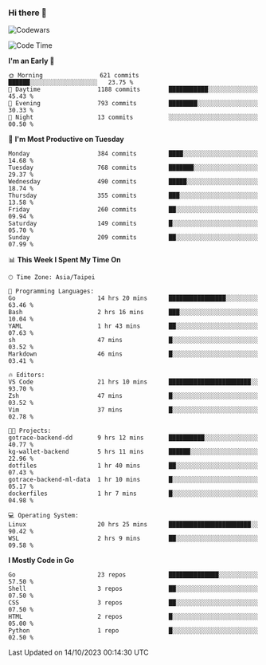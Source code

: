 ### Hi there 👋

![Codewars](https://www.codewars.com/users/omegaatt36/badges/small)

<!--START_SECTION:waka-->
![Code Time](http://img.shields.io/badge/Code%20Time-1%2C812%20hrs%2057%20mins-blue)

**I'm an Early 🐤** 

```text
🌞 Morning                621 commits         ██████░░░░░░░░░░░░░░░░░░░   23.75 % 
🌆 Daytime                1188 commits        ███████████░░░░░░░░░░░░░░   45.43 % 
🌃 Evening                793 commits         ████████░░░░░░░░░░░░░░░░░   30.33 % 
🌙 Night                  13 commits          ░░░░░░░░░░░░░░░░░░░░░░░░░   00.50 % 
```
📅 **I'm Most Productive on Tuesday** 

```text
Monday                   384 commits         ████░░░░░░░░░░░░░░░░░░░░░   14.68 % 
Tuesday                  768 commits         ███████░░░░░░░░░░░░░░░░░░   29.37 % 
Wednesday                490 commits         █████░░░░░░░░░░░░░░░░░░░░   18.74 % 
Thursday                 355 commits         ███░░░░░░░░░░░░░░░░░░░░░░   13.58 % 
Friday                   260 commits         ██░░░░░░░░░░░░░░░░░░░░░░░   09.94 % 
Saturday                 149 commits         █░░░░░░░░░░░░░░░░░░░░░░░░   05.70 % 
Sunday                   209 commits         ██░░░░░░░░░░░░░░░░░░░░░░░   07.99 % 
```


📊 **This Week I Spent My Time On** 

```text
🕑︎ Time Zone: Asia/Taipei

💬 Programming Languages: 
Go                       14 hrs 20 mins      ████████████████░░░░░░░░░   63.46 % 
Bash                     2 hrs 16 mins       ███░░░░░░░░░░░░░░░░░░░░░░   10.04 % 
YAML                     1 hr 43 mins        ██░░░░░░░░░░░░░░░░░░░░░░░   07.63 % 
sh                       47 mins             █░░░░░░░░░░░░░░░░░░░░░░░░   03.52 % 
Markdown                 46 mins             █░░░░░░░░░░░░░░░░░░░░░░░░   03.41 % 

🔥 Editors: 
VS Code                  21 hrs 10 mins      ███████████████████████░░   93.70 % 
Zsh                      47 mins             █░░░░░░░░░░░░░░░░░░░░░░░░   03.52 % 
Vim                      37 mins             █░░░░░░░░░░░░░░░░░░░░░░░░   02.78 % 

🐱‍💻 Projects: 
gotrace-backend-dd       9 hrs 12 mins       ██████████░░░░░░░░░░░░░░░   40.77 % 
kg-wallet-backend        5 hrs 11 mins       ██████░░░░░░░░░░░░░░░░░░░   22.96 % 
dotfiles                 1 hr 40 mins        ██░░░░░░░░░░░░░░░░░░░░░░░   07.43 % 
gotrace-backend-ml-data  1 hr 10 mins        █░░░░░░░░░░░░░░░░░░░░░░░░   05.17 % 
dockerfiles              1 hr 7 mins         █░░░░░░░░░░░░░░░░░░░░░░░░   04.98 % 

💻 Operating System: 
Linux                    20 hrs 25 mins      ███████████████████████░░   90.42 % 
WSL                      2 hrs 9 mins        ██░░░░░░░░░░░░░░░░░░░░░░░   09.58 % 
```

**I Mostly Code in Go** 

```text
Go                       23 repos            ██████████████░░░░░░░░░░░   57.50 % 
Shell                    3 repos             ██░░░░░░░░░░░░░░░░░░░░░░░   07.50 % 
CSS                      3 repos             ██░░░░░░░░░░░░░░░░░░░░░░░   07.50 % 
HTML                     2 repos             █░░░░░░░░░░░░░░░░░░░░░░░░   05.00 % 
Python                   1 repo              █░░░░░░░░░░░░░░░░░░░░░░░░   02.50 % 
```




 Last Updated on 14/10/2023 00:14:30 UTC
<!--END_SECTION:waka-->

<!--
**omegaatt36/omegaatt36** is a ✨ _special_ ✨ repository because its `README.md` (this file) appears on your GitHub profile.

Here are some ideas to get you started:

- 🔭 I’m currently working on ...
- 🌱 I’m currently learning ...
- 👯 I’m looking to collaborate on ...
- 🤔 I’m looking for help with ...
- 💬 Ask me about ...
- 📫 How to reach me: ...
- 😄 Pronouns: ...
- ⚡ Fun fact: ...
-->
